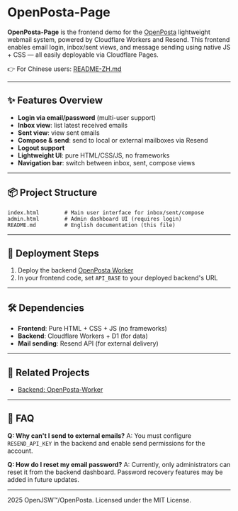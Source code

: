 # OpenPosta-Page

**OpenPosta-Page** is the frontend demo for the [OpenPosta](https://github.com/openjsw/openposta-worker) lightweight webmail system, powered by Cloudflare Workers and Resend. This frontend enables email login, inbox/sent views, and message sending using native JS + CSS — all easily deployable via Cloudflare Pages.

👉 For Chinese users: [README-ZH.md](./README-ZH.md)

---

## ✨ Features Overview

* **Login via email/password** (multi-user support)
* **Inbox view**: list latest received emails
* **Sent view**: view sent emails
* **Compose & send**: send to local or external mailboxes via Resend
* **Logout support**
* **Lightweight UI**: pure HTML/CSS/JS, no frameworks
* **Navigation bar**: switch between inbox, sent, compose views

---

## 📦 Project Structure

```
index.html        # Main user interface for inbox/sent/compose
admin.html        # Admin dashboard UI (requires login)
README.md         # English documentation (this file)
```

---

## 🚀 Deployment Steps

1. Deploy the backend [OpenPosta Worker](https://github.com/openjsw/openposta-worker)
2. In your frontend code, set `API_BASE` to your deployed backend's URL

---

## 🛠️ Dependencies

* **Frontend**: Pure HTML + CSS + JS (no frameworks)
* **Backend**: Cloudflare Workers + D1 (for data)
* **Mail sending**: Resend API (for external delivery)

---

## 🔗 Related Projects

* [Backend: OpenPosta-Worker](https://github.com/openjsw/openposta-worker)

---

## 📮 FAQ

**Q: Why can't I send to external emails?**
A: You must configure `RESEND_API_KEY` in the backend and enable send permissions for the account.

**Q: How do I reset my email password?**
A: Currently, only administrators can reset it from the backend dashboard. Password recovery features may be added in future updates.

---
2025 OpenJSW™/OpenPosta. Licensed under the MIT License.
